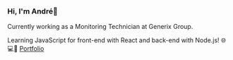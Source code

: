 ### Hi, I'm André👋


  Currently working as a Monitoring Technician at Generix Group.

  Learning JavaScript for front-end with React and back-end with Node.js! 🌐💻🚀
  <a href='https://anduarte3.github.io/MyPortfolio/'>Portfolio</a>

<!--
**anduarte3/anduarte3** is a ✨ _special_ ✨ repository because its `README.md` (this file) appears on your GitHub profile.

Here are some ideas to get you started:

- 🔭 I’m currently working on ...
- 🌱 I’m currently learning ...
- 👯 I’m looking to collaborate on ...
- 🤔 I’m looking for help with ...
- 💬 Ask me about ...
- 📫 How to reach me: ...
- 😄 Pronouns: ...
- ⚡ Fun fact: ...
-->
